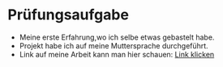 # Prüfungsaufgabe
- Meine erste Erfahrung,wo ich selbe etwas gebastelt habe.
- Projekt habe ich auf meine Muttersprache durchgeführt.
- Link auf meine Arbeit kann man hier schauen: [Link klicken](https://takhmazov.github.io/Pr-fungsaufgabe/)
